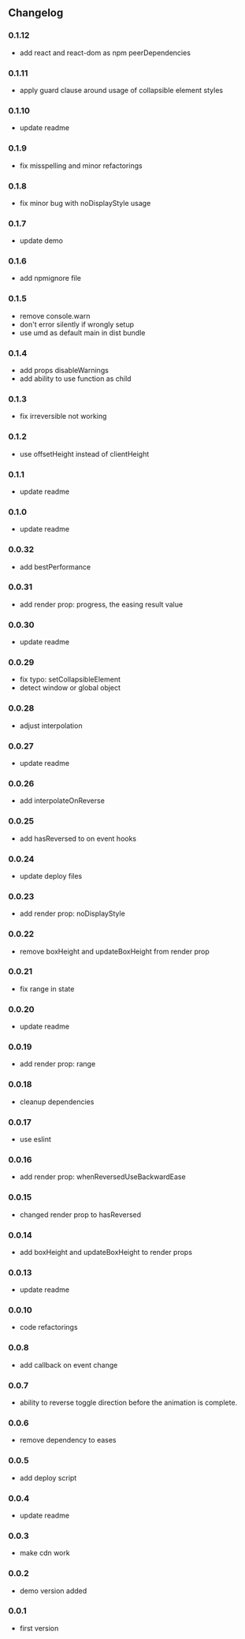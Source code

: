 ## Changelog

### 0.1.12
* add react and react-dom as npm peerDependencies

### 0.1.11
* apply guard clause around usage of collapsible element styles

### 0.1.10
* update readme

### 0.1.9
* fix misspelling and minor refactorings

### 0.1.8
* fix minor bug with noDisplayStyle usage

### 0.1.7
* update demo

### 0.1.6
* add npmignore file

### 0.1.5
* remove console.warn
* don't error silently if wrongly setup
* use umd as default main in dist bundle

### 0.1.4
* add props disableWarnings
* add ability to use function as child

### 0.1.3
* fix irreversible not working

### 0.1.2
* use offsetHeight instead of clientHeight

### 0.1.1
* update readme

### 0.1.0
* update readme

### 0.0.32
* add bestPerformance

### 0.0.31
* add render prop: progress, the easing result value

### 0.0.30
* update readme

### 0.0.29
* fix typo: setCollapsibleElement
* detect window or global object

### 0.0.28
* adjust interpolation

### 0.0.27
* update readme

### 0.0.26
* add interpolateOnReverse

### 0.0.25
* add hasReversed to on event hooks

### 0.0.24
* update deploy files

### 0.0.23
* add render prop: noDisplayStyle

### 0.0.22
* remove boxHeight and updateBoxHeight from render prop

### 0.0.21
* fix range in state

### 0.0.20
* update readme

### 0.0.19
* add render prop: range

### 0.0.18
* cleanup dependencies

### 0.0.17
* use eslint

### 0.0.16
* add render prop: whenReversedUseBackwardEase

### 0.0.15
* changed render prop to hasReversed

### 0.0.14
* add boxHeight and updateBoxHeight to render props

### 0.0.13
* update readme

### 0.0.10
* code refactorings

### 0.0.8
* add callback on event change

### 0.0.7
* ability to reverse toggle direction before the animation is complete.

### 0.0.6
* remove dependency to eases

### 0.0.5
* add deploy script

### 0.0.4
* update readme

### 0.0.3
* make cdn work

### 0.0.2
* demo version added

### 0.0.1
* first version